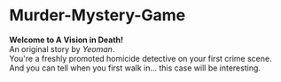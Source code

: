 # Murder-Mystery-Game
**Welcome to A Vision in Death!**\
An original story by *Yeoman*.\
You're a freshly promoted homicide detective on your first crime scene.\
And you can tell when you first walk in... this case will be interesting.